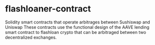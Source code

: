 # flashloaner-contract
Solidity smart contracts that operate arbitrages between Sushiswap and Uniswap
These contracts use the functional design of the AAVE lending smart contract to flashloan crypto that can be arbitraged between two decentralized exchanges.
